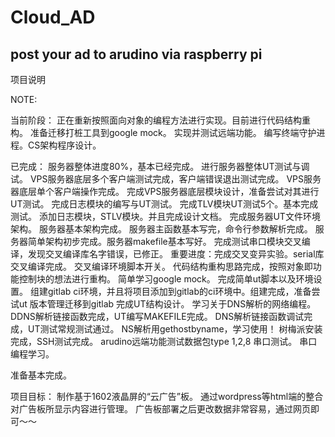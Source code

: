 Cloud_AD
==============================================
post your ad to arudino via raspberry pi
----------------------------------------------
项目说明


NOTE:

当前阶段：
正在重新按照面向对象的编程方法进行实现。目前进行代码结构重构。
准备迁移打桩工具到google mock。
实现并测试远端功能。
编写终端守护进程。CS架构程序设计。

已完成：
服务器整体进度80%，基本已经完成。
进行服务器整体UT测试与调试。
VPS服务器底层多个客户端测试完成，客户端错误退出测试完成。
VPS服务器底层单个客户端操作完成。
完成VPS服务器底层模块设计，准备尝试对其进行UT测试。
完成日志模块的编写与UT测试。
完成TLV模块UT测试5个。基本完成测试。
添加日志模块，STLV模块。并且完成设计文档。
完成服务器UT文件环境架构。
服务器基本架构完成。
服务器主函数基本写完，命令行参数解析完成。
服务器简单架构初步完成。服务器makefile基本写好。
完成测试串口模块交叉编译，发现交叉编译库名字错误，已修正。
重要进度：完成交叉变异实验。serial库交叉编译完成。
交叉编译环境脚本开关。
代码结构重构思路完成，按照对象即功能控制块的想法进行重构。
简单学习google mock。
完成简单ut脚本以及环境设置。
组建gitlab ci环境，并且将项目添加到gitlab的ci环境中。组建完成，准备尝试ut
版本管理迁移到gitlab
完成UT结构设计。
学习关于DNS解析的网络编程。
DDNS解析链接函数完成，UT编写MAKEFILE完成。
DNS解析链接函数调试完成，UT测试常规测试通过。
NS解析用gethostbyname，学习使用！
树梅派安装完成，SSH测试完成。
arudino远端功能测试数据包type 1,2,8
串口测试。
串口编程学习。

准备基本完成。

项目目标：
制作基于1602液晶屏的“云广告”板。
通过wordpress等html端的整合对广告板所显示内容进行管理。
广告板部署之后更改数据非常容易，通过网页即可～～
